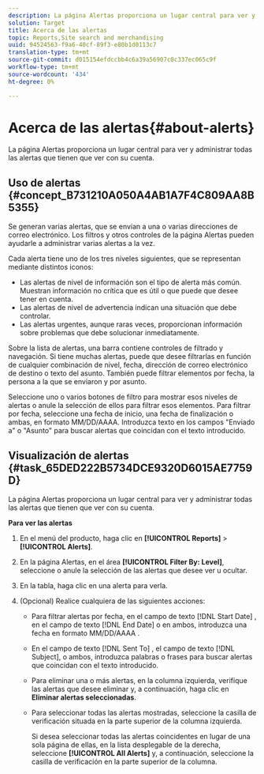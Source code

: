 ```yaml
---
description: La página Alertas proporciona un lugar central para ver y administrar todas las alertas que tienen que ver con su cuenta.
solution: Target
title: Acerca de las alertas
topic: Reports,Site search and merchandising
uuid: 94524563-f9a6-40cf-89f3-e80b1d0113c7
translation-type: tm+mt
source-git-commit: d015154efdccbb4c6a39a56907c0c337ec065c9f
workflow-type: tm+mt
source-wordcount: '434'
ht-degree: 0%

---
```



# Acerca de las alertas{#about-alerts}

La página Alertas proporciona un lugar central para ver y administrar todas las alertas que tienen que ver con su cuenta.

## Uso de alertas {#concept_B731210A050A4AB1A7F4C809AA8B5355}

Se generan varias alertas, que se envían a una o varias direcciones de correo electrónico. Los filtros y otros controles de la página Alertas pueden ayudarle a administrar varias alertas a la vez.

Cada alerta tiene uno de los tres niveles siguientes, que se representan mediante distintos iconos:

* Las alertas de nivel de información son el tipo de alerta más común. Muestran información no crítica que es útil o que puede que desee tener en cuenta.
* Las alertas de nivel de advertencia indican una situación que debe controlar.
* Las alertas urgentes, aunque raras veces, proporcionan información sobre problemas que debe solucionar inmediatamente.

Sobre la lista de alertas, una barra contiene controles de filtrado y navegación. Si tiene muchas alertas, puede que desee filtrarlas en función de cualquier combinación de nivel, fecha, dirección de correo electrónico de destino o texto del asunto. También puede filtrar elementos por fecha, la persona a la que se enviaron y por asunto.

Seleccione uno o varios botones de filtro para mostrar esos niveles de alertas o anule la selección de ellos para filtrar esos elementos. Para filtrar por fecha, seleccione una fecha de inicio, una fecha de finalización o ambas, en formato MM/DD/AAAA. Introduzca texto en los campos &quot;Enviado a&quot; o &quot;Asunto&quot; para buscar alertas que coincidan con el texto introducido.

## Visualización de alertas {#task_65DED222B5734DCE9320D6015AE7759D}

La página Alertas proporciona un lugar central para ver y administrar todas las alertas que tienen que ver con su cuenta.

**Para ver las alertas**

1. En el menú del producto, haga clic en **[!UICONTROL Reports]** > **[!UICONTROL Alerts]**.
1. En la página Alertas, en el área **[!UICONTROL Filter By: Level]**, seleccione o anule la selección de las alertas que desee ver u ocultar.
1. En la tabla, haga clic en una alerta para verla.
1. (Opcional) Realice cualquiera de las siguientes acciones:

   * Para filtrar alertas por fecha, en el campo de texto [!DNL Start Date] , en el campo de texto [!DNL End Date] o en ambos, introduzca una fecha en formato MM/DD/AAAA .

   * En el campo de texto [!DNL Sent To] , el campo de texto [!DNL Subject], o ambos, introduzca palabras o frases para buscar alertas que coincidan con el texto introducido.

   * Para eliminar una o más alertas, en la columna izquierda, verifique las alertas que desee eliminar y, a continuación, haga clic en **Eliminar alertas seleccionadas**.
   * Para seleccionar todas las alertas mostradas, seleccione la casilla de verificación situada en la parte superior de la columna izquierda.

      Si desea seleccionar todas las alertas coincidentes en lugar de una sola página de ellas, en la lista desplegable de la derecha, seleccione **[!UICONTROL All Alerts]** y, a continuación, seleccione la casilla de verificación en la parte superior de la columna.

